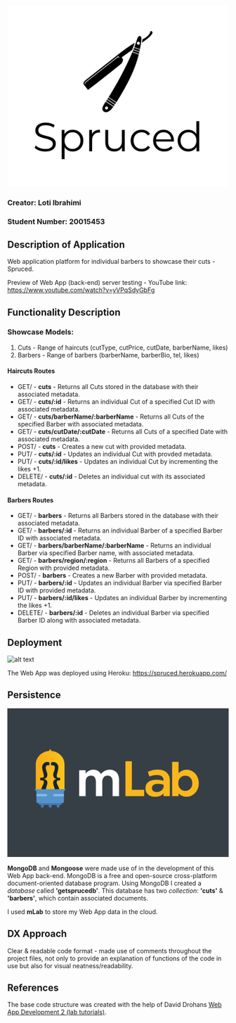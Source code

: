  ![alt text](https://github.com/loti-ibrahimi/Spruced/blob/master/Spruced-logo.png) 
 ### Creator: Loti Ibrahimi 
 ### Student Number: 20015453
 
 ## Description of Application 
 Web application platform for individual barbers to showcase their cuts - Spruced.
 
 Preview of Web App (back-end) server testing - YouTube link: https://www.youtube.com/watch?v=yVPqSdyGbFg
 
 ## Functionality Description
 ### Showcase Models:
 1. Cuts - Range of haircuts (cutType, cutPrice, cutDate, barberName, likes)
 2. Barbers - Range of barbers (barberName, barberBio, tel, likes)
 
 #### Haircuts Routes
 * GET/ - **cuts** - Returns all Cuts stored in the database with their associated metadata.
 * GET/ - **cuts/:id** - Returns an individual Cut of a specified Cut ID with associated metadata.
 * GET/ - **cuts/barberName/:barberName** - Returns all Cuts of the specified Barber with associated metadata.
 * GET/ - **cuts/cutDate/:cutDate** - Returns all Cuts of a specified Date with associated metadata.
 * POST/ - **cuts** - Creates a new cut with provided metadata.
 * PUT/ - **cuts/:id** - Updates an individual Cut with provded metadata.
 * PUT/ - **cuts/:id/likes** - Updates an individual Cut by incrementing the likes +1.
 * DELETE/ - **cuts/:id** - Deletes an individual cut with its associated metadata.
 
 #### Barbers Routes
 * GET/ - **barbers** - Returns all Barbers stored in the database with their associated metadata.
 * GET/ - **barbers/:id** - Returns an individual Barber of a specified Barber ID with associated metadata.
 * GET/ - **barbers/barberName/:barberName** - Returns an individual Barber via specified Barber name, with associated metadata.
 * GET/ - **barbers/region/:region** - Returns all Barbers of a specified Region with provided metadata.
 * POST/ - **barbers** - Creates a new Barber with provided metadata.
 * PUT/ - **barbers/:id** - Updates an individual Barber via specified Barber ID with provided metadata.
 * PUT/ - **barbers/:id/likes** - Updates an individual Barber by incrementing the likes +1.
 * DELETE/ - **barbers/:id** - Deletes an individual Barber via specified Barber ID along with associated metadata.
 
 ## Deployment
 ![alt text](https://github.com/loti-ibrahimi/Spruced/blob/master/) 
 
 The Web App was deployed using Heroku: https://spruced.herokuapp.com/
 
 ## Persistence 
 ![alt text](https://github.com/loti-ibrahimi/Spruced/blob/master/mlab.png)
 
 **MongoDB** and **Mongoose** were made use of in the development of this Web App back-end. 
 MongoDB is a free and open-source cross-platform document-oriented database program. 
 Using MongoDB I created a *database* called **'getsprucedb'**. This database has two *collection*: **'cuts'** & **'barbers'**, which contain associated documents. 
 
 I used **mLab** to store my Web App data in the cloud.  
 
 ## DX Approach
 Clear & readable code format - made use of comments throughout the project files, not only to provide an explanation of functions of the code in use but also for visual neatness/readability. 
 
 ## References 
 The base code structure was created with the help of David Drohans [Web App Development 2 (lab tutorials)](https://ddrohan.github.io/wit-wad-2-2018/topic02-wad/index.html).

